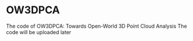 # OW3DPCA
The code of OW3DPCA: Towards Open-World 3D Point Cloud Analysis
The code will be uploaded later
